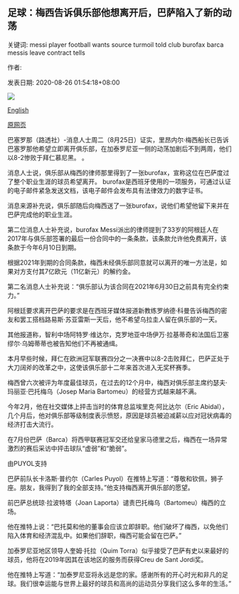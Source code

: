 ## 足球：梅西告诉俱乐部他想离开后，巴萨陷入了新的动荡

关键词: messi player football wants source turmoil told club burofax barca messis leave contract tells

作者: 

发表日期: 2020-08-26 01:54:18+08:00

![](https://www.straitstimes.com/sites/default/files/styles/x_large/public/articles/2020/08/26/08604466.jpg?itok=yXi1QPrr)

[English](Football%3A%20Barca%20in%20new%20turmoil%20after%20Messi%20tells%20club%20he%20wants%20to%20leave.md)

[原网页](https://www.straitstimes.com/sport/football/football-messi-tells-barca-he-wants-to-leave-club-reports-argentine-network-tyc)

巴塞罗那（路透社）-消息人士周二（8月25日）证实，里昂内尔·梅西船长已告诉巴塞罗那他希望立即离开俱乐部，在加泰罗尼亚一侧的动荡加剧后不到两周，他们以8-2惨败于拜仁慕尼黑。 。

消息人士说，俱乐部从梅西的律师那里得到了一张burofax，宣称这位在巴萨度过了整个职业生涯的球员希望离开。 burofax是西班牙使用的一项服务，可通过认证的电子邮件紧急发送文档，该电子邮件会发布具有法律效力的数字证书。

消息来源补充说，俱乐部随后向梅西送了一张burofax，说他们希望他留下来并在巴萨完成他的职业生涯。

第二位消息人士补充说，burofax Messi派出的律师提到了33岁的阿根廷人在2017年与俱乐部签署的最后一份合同中的一条条款，该条款允许他免费离开，该条款于今年6月10日到期。

根据2021年到期的合同条款，梅西未经俱乐部同意就可以离开的唯一方法是，如果对方支付其7亿欧元（11亿新元）的解约金。

第二名消息人士补充说：“俱乐部认为该合同在2021年6月30日之前具有完全约束力。”

阿根廷要求离开巴萨的要求是在西班牙媒体报道新教练罗纳德·科曼告诉梅西的密友和罢工搭档路易斯·苏亚雷斯一天后，他不希望乌拉圭人留在俱乐部的一天。

其他报道称，智利中场阿特罗·维达尔，克罗地亚中场伊万·拉基蒂奇和法国后卫塞缪尔·乌姆蒂蒂也被告知他们不再被通缉。

本月早些时候，拜仁在欧洲冠军联赛四分之一决赛中以8-2击败拜仁，巴萨正处于大刀阔斧的改革之中，这使该俱乐部十二年来首次进入无奖杯赛季。

梅西曾六次被评为年度最佳球员，在过去的12个月中，梅西对俱乐部主席约瑟夫·玛丽亚·巴托梅乌（Josep Maria Bartomeu）的经营方式越来越不满。

今年2月，他在社交媒体上抨击当时的体育总监埃里克·阿比达尔（Eric Abidal），几个月后，他对俱乐部等级制度表示愤怒，原因是球员被迫减薪以应对冠状病毒的经济打击大流行。

在7月份巴萨（Barca）将西甲联赛冠军交还给皇家马德里之后，梅西在一场异常激烈的赛后采访中抨击球队“虚弱”和“脆弱”。

由PUYOL支持

巴萨前队长卡洛斯·普约尔（Carles Puyol）在推特上写道：“尊敬和钦佩，狮子座。朋友，我得到了我的全部支持。”他支持梅西离开俱乐部的愿望。

前巴萨总统琼·拉波特塔（Joan Laporta）谴责巴托梅乌（Bartomeu）梅西的立场。

他在推特上说：“巴托莫和他的董事会应该立即辞职。他们破坏了梅西，以免他们陷入体育和经济混乱中。如果他们辞职，梅西可能会留在巴萨。”

加泰罗尼亚地区领导人奎姆·托拉（Quim Torra）似乎接受了巴萨有史以来最好的球员，他将在2019年因其在该地区的服务而获得Creu de Sant Jordi奖。

他在推特上写道：“加泰罗尼亚将永远是您的家。感谢所有的开心时光和非凡的足球。我们很幸运能与世界上最好的球员和高尚的运动员分享我们这么多年的生活。”